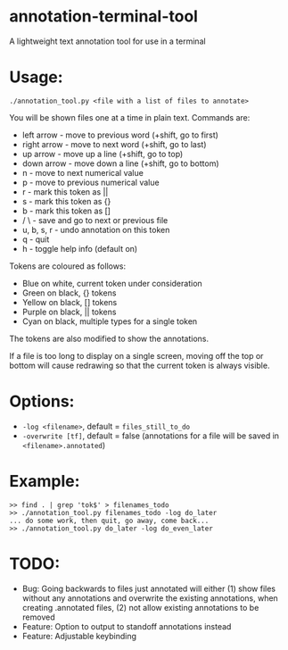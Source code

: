 # annotation-terminal-tool

A lightweight text annotation tool for use in a terminal

# Usage:

`./annotation_tool.py <file with a list of files to annotate>`

You will be shown files one at a time in plain text. Commands are:

 - left arrow   - move to previous word (+shift, go to first)
 - right arrow  - move to next word (+shift, go to last)
 - up arrow     - move up a line (+shift, go to top)
 - down arrow   - move down a line (+shift, go to bottom)
 - n            - move to next numerical value
 - p            - move to previous numerical value
 - r            - mark this token as ||
 - s            - mark this token as {}
 - b            - mark this token as []
 - /  \         - save and go to next or previous file
 - u, b, s, r   - undo annotation on this token
 - q            - quit
 - h            - toggle help info (default on)

Tokens are coloured as follows:

 - Blue on white, current token under consideration
 - Green on black, {} tokens
 - Yellow on black, [] tokens
 - Purple on black, || tokens
 - Cyan on black, multiple types for a single token

The tokens are also modified to show the annotations.

If a file is too long to display on a single screen, moving off the top or
bottom will cause redrawing so that the current token is always visible.

# Options:

 - `-log <filename>`, default = `files_still_to_do`
 - `-overwrite [tf]`, default = false (annotations for a file will be saved in `<filename>.annotated`)

# Example:

```
>> find . | grep 'tok$' > filenames_todo
>> ./annotation_tool.py filenames_todo -log do_later
... do some work, then quit, go away, come back...
>> ./annotation_tool.py do_later -log do_even_later
```

# TODO:

 - Bug: Going backwards to files just annotated will either (1) show files without any annotations and overwrite the existing annotations, when creating <filename>.annotated files, (2) not allow existing annotations to be removed
 - Feature: Option to output to standoff annotations instead
 - Feature: Adjustable keybinding
